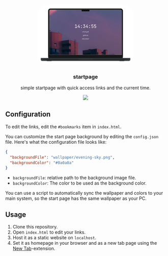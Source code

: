<br />
<p align="center">
  <img src="screenshot.png" alt="Logo" width="300" style="border-radius:15%;">

  <h3 align="center">startpage</h3>
  <p align="center">simple startpage with quick access links and the current time.</p>
</p>

<div align="center" style="display: flex; flex-direction: column;">
  <a href="https://startpage.landmann.ph/">
    <img src="https://img.shields.io/badge/View-00358a?style=for-the-badge&logo=google-chrome&logoColor=white">
  </a>
</div>

## Configuration

To edit the links, edit the `#bookmarks` item in `index.html`.

You can customize the start page background by editing the `config.json` file. Here's what the configuration file looks like:

```json
{
  "backgroundFile": "wallpaper/evening-sky.png",
  "backgroundColor": "#0a0a0a"
}
```

- `backgroundFile`: relative path to the background image file. 
- `backgroundColor`: The color to be used as the background color.

You can use a script to automatically sync the wallpaper and colors to your main system, so the start page has the same wallpaper as your PC.

## Usage

1. Clone this repository.
2. Open `index.html` to edit your links.
3. Host it as a static website on `localhost`.
4. Set it as homepage in your browser and as a new tab page using the [New Tab](https://addons.mozilla.org/en-US/firefox/addon/newtab-ext/)-extension.